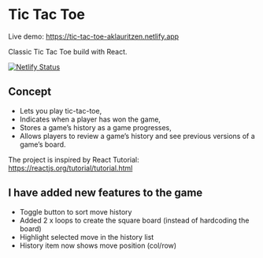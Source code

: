 # Tic Tac Toe
Live demo: https://tic-tac-toe-aklauritzen.netlify.app

Classic Tic Tac Toe build with React.

[![Netlify Status](https://api.netlify.com/api/v1/badges/aa3cee76-4ef8-4899-8922-54e4f260cbda/deploy-status)](https://app.netlify.com/sites/tic-tac-toe-aklauritzen/deploys)

## Concept
* Lets you play tic-tac-toe,
* Indicates when a player has won the game,
* Stores a game’s history as a game progresses,
* Allows players to review a game’s history and see previous versions of a game’s board.

The project is inspired by React Tutorial: https://reactjs.org/tutorial/tutorial.html

## I have added new features to the game
* Toggle button to sort move history
* Added 2 x loops to create the square board (instead of hardcoding the board)
* Highlight selected move in the history list
* History item now shows move position (col/row)
